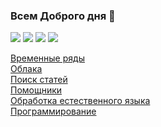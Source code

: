 ### Всем Доброго дня 👋
 

![](http://github-profile-summary-cards.vercel.app/api/cards/profile-details?username=m6129&theme=aura_dark)
![](http://github-profile-summary-cards.vercel.app/api/cards/stats?username=m6129&theme=monokai)
![](http://github-profile-summary-cards.vercel.app/api/cards/productive-time?username=m6129&theme=aura_dark&utcOffset=8)
![](http://github-profile-summary-cards.vercel.app/api/cards/most-commit-language?username=m6129&theme=aura_dark)

[Временные ряды](https://github.com/m6129/m6129/blob/main/Time%20Series/TS_info.md)  
[Облака](https://github.com/m6129/m6129/blob/main/Clouds/clouds_info.md)  
[Поиск статей](https://github.com/m6129/m6129/blob/main/research/research_info.md)  
[Помощники](https://github.com/m6129/m6129/blob/main/Assistent/assistent_info.md)  
[Обработка естественного языка](https://github.com/m6129/m6129/blob/main/NLP/LLM_info.md)  
[Программирование](https://github.com/m6129/m6129/blob/main/programming/programming_info.md)  



<!--
**m6129/m6129** is a ✨ _special_ ✨ repository because its `README.md` (this file) appears on your GitHub profile.

Here are some ideas to get you started:

- 🔭 Пишу ВКР
- 🌱 I’m currently learning ...
- 👯 I’m looking to collaborate on ...
- 🤔 I’m looking for help with ...
- 💬 Ask me about ...
- 📫 How to reach me: ...
- 😄 Pronouns: ...
- ⚡ Fun fact: ...
-->
